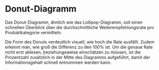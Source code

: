 # Donut-Diagramm

Das Donut-Diagramm, ähnlich wie das Lollipop-Diagramm, soll einen schnellen Überblick über die durchschnittliche Weiterempfehlungsrate pro Produktkategorie vermitteln. 

Die Form des Donuts verdeutlich visuell, wie hoch die Rate ausfällt. Zudem erkennt man, wie groß die Differenz zu den 100% ist. Um die genaue Rate nicht erst ablesen, beziehungsweise einschätzen zu müssen, ist die Prozentzahl zusätzlich in der Mitte des Diagramms aufgeführt, damit der Informationsgehalt schnell entnommen werden kann.